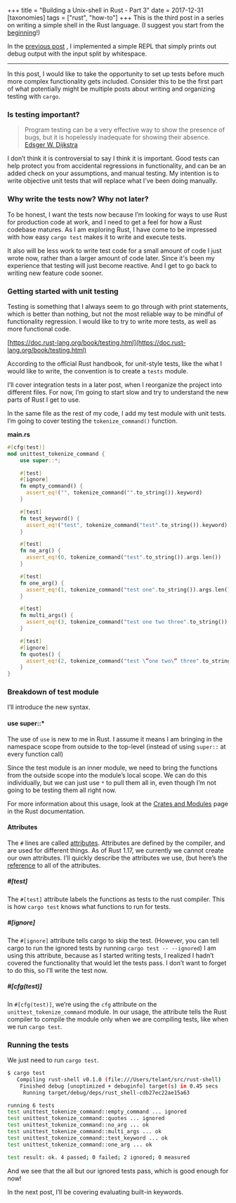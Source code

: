 +++
title = "Building a Unix-shell in Rust - Part 3"
date = 2017-12-31
[taxonomies]
tags = ["rust", "how-to"]
+++
This is the third post in a series on writing a simple shell in the Rust language. (I suggest you start from the [beginning](@/blog/building-a-unix-shell-in-rust-part-1.md)!) 

In the [previous post](@/blog/building-a-unix-shell-in-rust-part-2.md) , I implemented a simple REPL that simply prints out debug output with the input split by whitespace.

---
In this post, I would like to take the opportunity to set up tests before much more complex functionality gets included. Consider this to be the first part of what potentially might be multiple posts about writing and organizing testing with `cargo`.
### Is testing important?

> Program testing can be a very effective way to show the presence of bugs, but it is hopelessly inadequate for showing their absence. 
> [Edsger W. Dijkstra](https://en.wikiquote.org/wiki/Edsger_W._Dijkstra)

I don’t think it is controversial to say I think it is important. Good tests can help protect you from accidental regressions in functionality, and can be an added check on your assumptions, and manual testing. My intention is to write objective unit tests that will replace what I've been doing manually. 

### Why write the tests now? Why not later?
To be honest, I want the tests now because I’m looking for ways to use Rust for production code at work, and I need to get a feel for how a Rust codebase matures. As I am exploring Rust, I have come to be impressed with how easy `cargo test` makes it to write and execute tests.

It also will be less work to write test code for a small amount of code I just wrote now, rather than a larger amount of code later. Since it's been my experience that testing will just become reactive. And I get to go back to writing new feature code sooner.

### Getting started with unit testing
Testing is something that I always seem to go through with print statements, which is better than nothing, but not the most reliable way to be mindful of functionality regression. I would like to try to write more tests, as well as more functional code.

[https://doc.rust-lang.org/book/testing.html](https://doc.rust-lang.org/book/testing.html)

According to the official Rust handbook, for unit-style tests, like the what I would like to write, the convention is to create a `tests` module.

I’ll cover integration tests in a later post, when I reorganize the project into different files. For now, I’m going to start slow and try to understand the new parts of Rust I get to use.

In the same file as the rest of my code, I add my test module with unit tests. I’m going to cover testing the `tokenize_command()` function.

**main.rs**
```rust
#[cfg(test)]
mod unittest_tokenize_command {
    use super::*;

    #[test]
    #[ignore]
    fn empty_command() {
      assert_eq!("", tokenize_command("".to_string()).keyword)
    }

    #[test]
    fn test_keyword() {
      assert_eq!("test", tokenize_command("test".to_string()).keyword)
    }

    #[test]
    fn no_arg() {
      assert_eq!(0, tokenize_command("test".to_string()).args.len())
    }

    #[test]
    fn one_arg() {
      assert_eq!(1, tokenize_command("test one".to_string()).args.len())
    }

    #[test]
    fn multi_args() {
      assert_eq!(3, tokenize_command("test one two three".to_string()).args.len())
    }

    #[test]
    #[ignore]
    fn quotes() {
      assert_eq!(2, tokenize_command("test \”one two\” three".to_string()).args.len())
    }
}
```

### Breakdown of test module

I’ll introduce the new syntax.

#### use super::*
The use of `use` is new to me in Rust. I assume it means I am bringing in the namespace scope from outside to the top-level (instead of using `super::` at every function call) 

Since the test module is an inner module, we need to bring the functions from the outside scope into the module’s local scope. We can do this individually, but we can just use `*` to pull them all in, even though I’m not going to be testing them all right now.

For more information about this usage, look at the [Crates and Modules](https://doc.rust-lang.org/book/crates-and-modules.html#re-exporting-with-pub-use) page in the Rust documentation.

#### Attributes
The `#` lines are called [attributes](https://doc.rust-lang.org/book/attributes.html). Attributes are defined by the compiler, and are used for different things. As of Rust 1.17, we currently we cannot create our own attributes. I’ll quickly describe the attributes we use, (but here’s the [reference](https://doc.rust-lang.org/reference/attributes.html) to all of the attributes.

##### #[test]
The `#[test]` attribute labels the functions as tests to the rust compiler. This is how `cargo test` knows what functions to run for tests.

##### #[ignore]
The `#[ignore]` attribute tells cargo to skip the test. (However, you can tell cargo to run the ignored tests by running `cargo test -- --ignored`) I am using this attribute, because as I started writing tests, I realized I hadn’t covered the functionality that would let the tests pass. I don’t want to forget to do this, so I’ll write the test now.

##### #[cfg(test)]
In `#[cfg(test)]`, we’re using the `cfg` attribute on the `unittest_tokenize_command` module. In our usage, the attribute tells the Rust compiler to compile the module only when we are compiling tests, like when we run `cargo test`.

### Running the tests
We just need to run `cargo test`.

```sh
$ cargo test
   Compiling rust-shell v0.1.0 (file:///Users/telant/src/rust-shell)
    Finished debug [unoptimized + debuginfo] target(s) in 0.45 secs
     Running target/debug/deps/rust_shell-cdb27ec22ae15a63

running 6 tests
test unittest_tokenize_command::empty_command ... ignored
test unittest_tokenize_command::quotes ... ignored
test unittest_tokenize_command::no_arg ... ok
test unittest_tokenize_command::multi_args ... ok
test unittest_tokenize_command::test_keyword ... ok
test unittest_tokenize_command::one_arg ... ok

test result: ok. 4 passed; 0 failed; 2 ignored; 0 measured
```

And we see that the all but our ignored tests pass, which is good enough for now!

In the next post, I’ll be covering evaluating built-in keywords.

